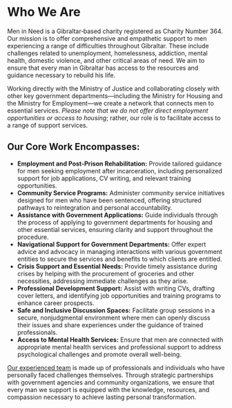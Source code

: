 <h1>Who We Are</h1>
  <p>
    Men in Need is a Gibraltar‐based charity registered as Charity Number 364. Our mission is to offer comprehensive and empathetic support to men experiencing a range of difficulties throughout Gibraltar. These include challenges related to unemployment, homelessness, addiction, mental health, domestic violence, and other critical areas of need. We aim to ensure that every man in Gibraltar has access to the resources and guidance necessary to rebuild his life.
  </p>
  
  <p>
    Working directly with the Ministry of Justice and collaborating closely with other key government departments—including the Ministry for Housing and the Ministry for Employment—we create a network that connects men to essential services. <i>Please note that we do not offer direct employment opportunities or access to housing</i>; rather, our role is to facilitate access to a range of support services.
  </p>
  
  <h2>Our Core Work Encompasses:</h2>
  <ul>
    <li>
      <strong>Employment and Post-Prison Rehabilitation:</strong> Provide tailored guidance for men seeking employment after incarceration, including personalized support for job applications, CV writing, and relevant training opportunities.
    </li>
    <li>
      <strong>Community Service Programs:</strong> Administer community service initiatives designed for men who have been sentenced, offering structured pathways to reintegration and personal accountability.
    </li>
    <li>
      <strong>Assistance with Government Applications:</strong> Guide individuals through the process of applying to government departments for housing and other essential services, ensuring clarity and support throughout the procedure.
    </li>
    <li>
      <strong>Navigational Support for Government Departments:</strong> Offer expert advice and advocacy in managing interactions with various government entities to secure the services and benefits to which clients are entitled.
    </li>
    <li>
      <strong>Crisis Support and Essential Needs:</strong> Provide timely assistance during crises by helping with the procurement of groceries and other necessities, addressing immediate challenges as they arise.
    </li>
    <li>
      <strong>Professional Development Support:</strong> Assist with writing CVs, drafting cover letters, and identifying job opportunities and training programs to enhance career prospects.
    </li>
    <li>
      <strong>Safe and Inclusive Discussion Spaces:</strong> Facilitate group sessions in a secure, nonjudgmental environment where men can openly discuss their issues and share experiences under the guidance of trained professionals.
    </li>
    <li>
      <strong>Access to Mental Health Services:</strong> Ensure that men are connected with appropriate mental health services and professional support to address psychological challenges and promote overall well-being.
    </li>
  </ul>
  
  <p>
    <a href="kjwehwkejh">Our experienced team</a> is made up of professionals and individuals who have personally faced challenges themselves. Through strategic partnerships with government agencies and community organizations, we ensure that every man we support is equipped with the knowledge, resources, and compassion necessary to achieve lasting personal transformation.
  </p>